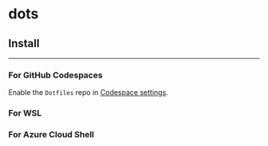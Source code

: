 # dots

## Install
----------

### For GitHub Codespaces

Enable the `Dotfiles` repo in [Codespace settings](https://github.com/settings/codespaces).

### For WSL

### For Azure Cloud Shell
